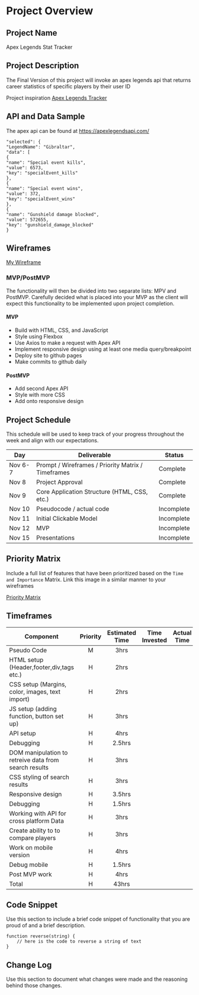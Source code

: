 # Project Overview

## Project Name

Apex Legends Stat Tracker

## Project Description

The Final Version of this project will invoke an apex legends api that returns career statistics of specific players by their user ID

Project inspiration [Apex Legends Tracker](https://apex.tracker.gg "Apex Legends Tracker")

## API and Data Sample

The apex api can be found at https://apexlegendsapi.com/

```"legends": {
"selected": {
"LegendName": "Gibraltar",
"data": [
{
"name": "Special event kills",
"value": 6573,
"key": "specialEvent_kills"
},
{
"name": "Special event wins",
"value": 372,
"key": "specialEvent_wins"
},
{
"name": "Gunshield damage blocked",
"value": 572655,
"key": "gunshield_damage_blocked"
}
```
## Wireframes

[My Wireframe](https://whimsical.com/getting-started-PiTFgVft4vYxVmTJRvPEL4 "Mock Website")



### MVP/PostMVP

The functionality will then be divided into two separate lists: MPV and PostMVP.  Carefully decided what is placed into your MVP as the client will expect this functionality to be implemented upon project completion.  

#### MVP 

- Build with HTML, CSS, and JavaScript
- Style using Flexbox 
- Use Axios to make a request with Apex API
- Implement responsive design using at least one media query/breakpoint
- Deploy site to github pages
- Make commits to github daily


#### PostMVP  

- Add second Apex API
- Style with more CSS 
- Add onto responsive design 

## Project Schedule

This schedule will be used to keep track of your progress throughout the week and align with our expectations.  

|  Day | Deliverable | Status
|---|---| ---|
|Nov 6-7| Prompt / Wireframes / Priority Matrix / Timeframes | Complete
|Nov 8| Project Approval | Complete
|Nov 9| Core Application Structure (HTML, CSS, etc.) | Complete
|Nov 10| Pseudocode / actual code | Incomplete
|Nov 11| Initial Clickable Model  | Incomplete
|Nov 12| MVP | Incomplete
|Nov 15| Presentations | Incomplete

## Priority Matrix

Include a full list of features that have been prioritized based on the `Time and Importance` Matrix.  Link this image in a similar manner to your wireframes

[Priority Matrix](https://whimsical.com/49UgYuFsovtc1HTUjgmp3B "Priority Matrix")

## Timeframes

| Component | Priority | Estimated Time | Time Invested | Actual Time |
| --- | :---: |  :---: | :---: | :---: |
| Pseudo Code | M | 3hrs|  |  |
| HTML setup (Header,footer,div,tags etc.) | H | 2hrs|  |  |
| CSS setup (Margins, color, images, text import) | H | 2hrs|  |  |
| JS setup (adding function, button set up) | H | 3hrs|  |  |
| API setup | H | 4hrs|  |  |
| Debugging | H | 2.5hrs|  |  |
| DOM manipulation to retreive data from search results | H | 3hrs|  |  |
| CSS styling of search results | H | 3hrs|  |  |
| Responsive design | H | 3.5hrs|  |  |
| Debugging | H | 1.5hrs|  |  |
| Working with API for cross platform Data | H | 3hrs|  |  |
| Create ability to to compare players | H | 3hrs|  |  |
| Work on mobile version | H | 4hrs|  |  |
| Debug mobile | H | 1.5hrs|  |  |
| Post MVP work | H | 4hrs|  |  |
| Total | H | 43hrs|  |  |

## Code Snippet

Use this section to include a brief code snippet of functionality that you are proud of and a brief description.  

```
function reverse(string) {
	// here is the code to reverse a string of text
}
```

## Change Log
 Use this section to document what changes were made and the reasoning behind those changes.  